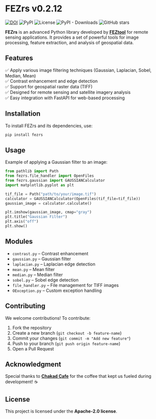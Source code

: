 # **FEZrs v0.2.12**  

[![DOI](https://zenodo.org/badge/710286874.svg)](https://doi.org/10.5281/zenodo.14938038)  ![PyPI](https://img.shields.io/pypi/v/FEZrs?color=blue&label=PyPI&logo=pypi) ![License](https://img.shields.io/pypi/l/FEZrs)  ![PyPI - Downloads](https://img.shields.io/pypi/dm/FEZrs)	 ![GitHub stars](https://img.shields.io/github/stars/FEZtool-team/FEZrs?style=social) 

**FEZrs** is an advanced Python library developed by [**FEZtool**](https://feztool.com/) for remote sensing applications. It provides a set of powerful tools for image processing, feature extraction, and analysis of geospatial data. 

## **Features**  
✅ Apply various image filtering techniques (Gaussian, Laplacian, Sobel, Median, Mean)  
✅ Contrast enhancement and edge detection  
✅ Support for geospatial raster data (TIFF)  
✅ Designed for remote sensing and satellite imagery analysis  
✅ Easy integration with FastAPI for web-based processing  

## **Installation**  
To install FEZrs and its dependencies, use:  

```sh
pip install fezrs
```

## **Usage**  
Example of applying a Gaussian filter to an image:  

```python
from pathlib import Path
from fezrs.file_handler import OpenFiles
from fezrs.gaussian import GAUSSIANCalculator
import matplotlib.pyplot as plt

tif_file = Path("path/to/your/image.tif")
calculator = GAUSSIANCalculator(OpenFiles(tif_file=tif_file))
gaussian_image = calculator.calculate()

plt.imshow(gaussian_image, cmap="gray")
plt.title("Gaussian Filter")
plt.axis("off")
plt.show()
```

## **Modules**  
- `contrast.py` – Contrast enhancement  
- `gaussian.py` – Gaussian filter  
- `laplacian.py` – Laplacian edge detection  
- `mean.py` – Mean filter  
- `median.py` – Median filter  
- `sobel.py` – Sobel edge detection  
- `file_handler.py` – File management for TIFF images  
- `OException.py` – Custom exception handling  

## **Contributing**  
We welcome contributions! To contribute:  
1. Fork the repository  
2. Create a new branch (`git checkout -b feature-name`)  
3. Commit your changes (`git commit -m "Add new feature"`)  
4. Push to your branch (`git push origin feature-name`)  
5. Open a Pull Request  

## **Acknowledgment**  
Special thanks to [**Chakad Cafe**](https://www.chakadcoffee.com/) for the coffee that kept us fueled during development! ☕  

## **License**  
This project is licensed under the **Apache-2.0 license**.  
